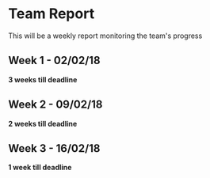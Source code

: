 # Team Report
This will be a weekly report monitoring the team's progress

## Week 1 - 02/02/18
**3 weeks till deadline**
## Week 2 - 09/02/18
**2 weeks till deadline**
## Week 3 - 16/02/18
**1 week till deadline**
